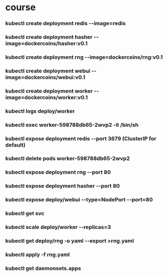 # course

### kubectl create deployment redis --image=redis

### kubectl create deployment hasher --image=dockercoins/hasher:v0.1

### kubectl create deployment rng --image=dockercoins/rng:v0.1

### kubectl create deployment webui --image=dockercoins/webui:v0.1

### kubectl create deployment worker --image=dockercoins/worker:v0.1

### kubectl logs deploy/worker

### kubectl exec worker-598788db65-2wvp2 -it /bin/sh

### kubectl expose deployment redis --port 3679 (ClusterIP for default)

### kubectl delete pods worker-598788db65-2wvp2

### kubectl expose deployment rng --port 80

### kubectl expose deployment hasher --port 80

### kubectl expose deploy/webui --type=NodePort --port=80

### kubectl get svc

### kubectl scale deploy/worker --replicas=3

### kubectl get deploy/rng -o yaml --export >rng.yaml

### kubectl apply -f rng.yaml

### kubectl get daemonsets.apps